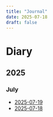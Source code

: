 ```yaml
---
title: "Journal"
date: 2025-07-18
draft: false
---
```


# Diary

## 2025

### July

- [2025-07-19](2025-07-19.md)
- [2025-07-18](2025-07-18.md)
